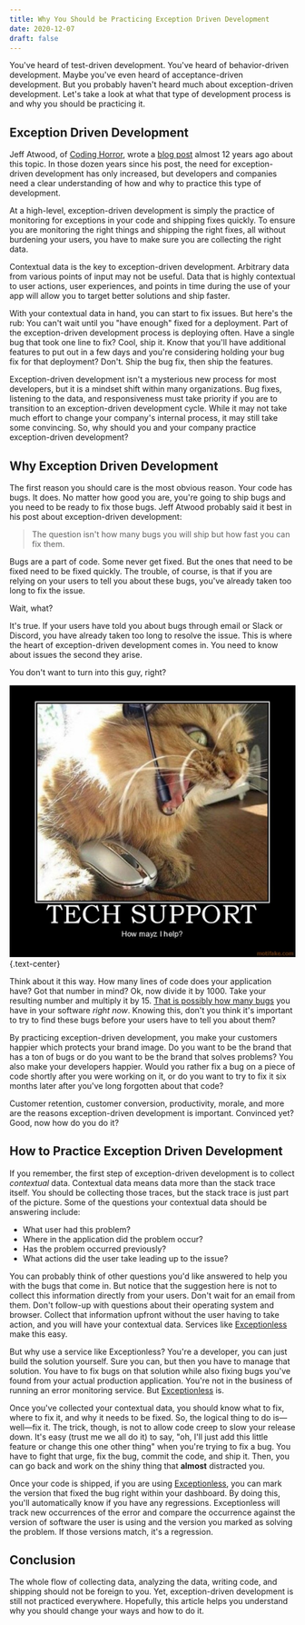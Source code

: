 ```yaml
---
title: Why You Should be Practicing Exception Driven Development
date: 2020-12-07
draft: false
---
```

    
You've heard of test-driven development. You've heard of behavior-driven development. Maybe you've even heard of acceptance-driven development. But you probably haven't heard much about exception-driven development. Let's take a look at what that type of development process is and why you should be practicing it. 

## Exception Driven Development  

Jeff Atwood, of [Coding Horror](https://blog.codinghorror.com/), wrote a [blog post](https://blog.codinghorror.com/exception-driven-development/) almost 12 years ago about this topic. In those dozen years since his post, the need for exception-driven development has only increased, but developers and companies need a clear understanding of how and why to practice this type of development.

At a high-level, exception-driven development is simply the practice of monitoring for exceptions in your code and shipping fixes quickly. To ensure you are monitoring the right things and shipping the right fixes, all without burdening your users, you have to make sure you are collecting the right data. 

Contextual data is the key to exception-driven development. Arbitrary data from various points of input may not be useful. Data that is highly contextual to user actions, user experiences, and points in time during the use of your app will allow you to target better solutions and ship faster. 

With your contextual data in hand, you can start to fix issues. But here's the rub: You can't wait until you "have enough" fixed for a deployment. Part of the exception-driven development process is deploying often. Have a single bug that took one line to fix? Cool, ship it. Know that you'll have additional features to put out in a few days and you're considering holding your bug fix for that deployment? Don't. Ship the bug fix, then ship the features. 

Exception-driven development isn't a mysterious new process for most developers, but it is a mindset shift within many organizations. Bug fixes, listening to the data, and responsiveness must take priority if you are to transition to an exception-driven development cycle. While it may not take much effort to change your company's internal process, it may still take some convincing. So, why should you and your company practice exception-driven development?  

## Why Exception Driven Development

The first reason you should care is the most obvious reason. Your code has bugs. It does. No matter how good you are, you're going to ship bugs and you need to be ready to fix those bugs. Jeff Atwood probably said it best in his post about exception-driven development: 

> The question isn't how many bugs you will ship but how fast you can fix them.

Bugs are a part of code. Some never get fixed. But the ones that need to be fixed need to be fixed quickly. The trouble, of course, is that if you are relying on your users to tell you about these bugs, you've already taken too long to fix the issue. 

Wait, what? 

It's true. If your users have told you about bugs through email or Slack or Discord, you have already taken too long to resolve the issue. This is where the heart of exception-driven development comes in. You need to know about issues the second they arise. 

You don't want to turn into this guy, right?

![Picture of an angry cat acting as tech support](tech_support.png) {.text-center}

Think about it this way. How many lines of code does your application have? Got that number in mind? Ok, now divide it by 1000. Take your resulting number and multiply it by 15. [That is possibly how many bugs](https://www.quora.com/What-is-the-average-ratio-of-bugs-to-a-line-of-code) you have in your software *right now*. Knowing this, don't you think it's important to try to find these bugs before your users have to tell you about them?  

By practicing exception-driven development, you make your customers happier which protects your brand image. Do you want to be the brand that has a ton of bugs or do you want to be the brand that solves problems? You also make your developers happier. Would you rather fix a bug on a piece of code shortly after you were working on it, or do you want to try to fix it six months later after you've long forgotten about that code? 

Customer retention, customer conversion, productivity, morale, and more are the reasons exception-driven development is important. Convinced yet? Good, now how do you do it?

## How to Practice Exception Driven Development  

If you remember, the first step of exception-driven development is to collect *contextual* data. Contextual data means data more than the stack trace itself. You should be collecting those traces, but the stack trace is just part of the picture. Some of the questions your contextual data should be answering include: 

* What user had this problem? 
* Where in the application did the problem occur?
* Has the problem occurred previously? 
* What actions did the user take leading up to the issue?

You can probably think of other questions you'd like answered to help you with the bugs that come in. But notice that the suggestion here is not to collect this information directly from your users. Don't wait for an email from them. Don't follow-up with questions about their operating system and browser. Collect that information upfront without the user having to take action, and you will have your contextual data. Services like [Exceptionless](https://exceptionless.com) make this easy.

But why use a service like Exceptionless? You're a developer, you can just build the solution yourself. Sure you can, but then you have to manage that solution. You have to fix bugs on that solution while also fixing bugs you've found from your actual production application. You're not in the business of running an error monitoring service. But [Exceptionless](https://exceptionless.com) is. 

Once you've collected your contextual data, you should know what to fix, where to fix it, and why it needs to be fixed. So, the logical thing to do is—well—fix it. The trick, though, is not to allow code creep to slow your release down. It's easy (trust me we all do it) to say, "oh, I'll just add this little feature or change this one other thing" when you're trying to fix a bug. You have to fight that urge, fix the bug, commit the code, and ship it. Then, you can go back and work on the shiny thing that **almost** distracted you. 

Once your code is shipped, if you are using [Exceptionless](https://exceptionless), you can mark the version that fixed the bug right within your dashboard. By doing this, you'll automatically know if you have any regressions. Exceptionless will track new occurrences of the error and compare the occurrence against the version of software the user is using and the version you marked as solving the problem. If those versions match, it's a regression. 

## Conclusion  

The whole flow of collecting data, analyzing the data, writing code, and shipping should not be foreign to you. Yet, exception-driven development is still not practiced everywhere. Hopefully, this article helps you understand why you should change your ways and how to do it. 